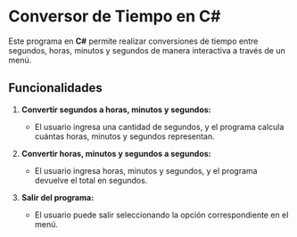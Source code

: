 # Conversor de Tiempo en C#

Este programa en **C#** permite realizar conversiones de tiempo entre segundos, horas, minutos y segundos de manera interactiva a través de un menú.

## Funcionalidades

1. **Convertir segundos a horas, minutos y segundos:**
   - El usuario ingresa una cantidad de segundos, y el programa calcula cuántas horas, minutos y segundos representan.

2. **Convertir horas, minutos y segundos a segundos:**
   - El usuario ingresa horas, minutos y segundos, y el programa devuelve el total en segundos.

3. **Salir del programa:**
   - El usuario puede salir seleccionando la opción correspondiente en el menú.
